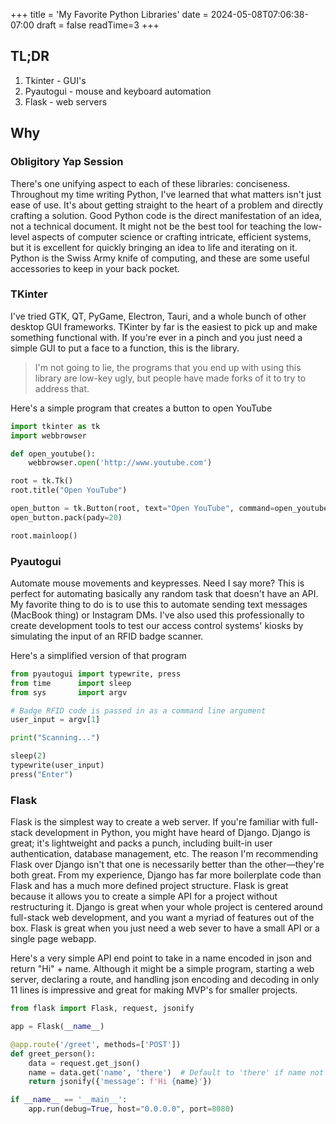 +++
title = 'My Favorite Python Libraries'
date = 2024-05-08T07:06:38-07:00
draft = false
readTime=3
+++

## TL;DR

1. Tkinter - GUI's
2. Pyautogui - mouse and keyboard automation
3. Flask - web servers

## Why

### Obligitory Yap Session

There's one unifying aspect to each of these libraries: conciseness. Throughout my time writing Python, I've learned that what matters isn't just ease of use. It's about getting straight to the heart of a problem and directly crafting a solution. Good Python code is the direct manifestation of an idea, not a technical document. It might not be the best tool for teaching the low-level aspects of computer science or crafting intricate, efficient systems, but it is excellent for quickly bringing an idea to life and iterating on it. Python is the Swiss Army knife of computing, and these are some useful accessories to keep in your back pocket.

### TKinter

I've tried GTK, QT, PyGame, Electron, Tauri, and a whole bunch of other desktop GUI frameworks. TKinter by far is the easiest to pick up and make something functional with. If you're ever in a pinch and you just need a simple GUI to put a face to a function, this is the library.

> I'm not going to lie, the programs that you end up with using this library are low-key ugly, but people have made forks of it to try to address that.

Here's a simple program that creates a button to open YouTube

```python
import tkinter as tk
import webbrowser

def open_youtube():
    webbrowser.open('http://www.youtube.com')

root = tk.Tk()
root.title("Open YouTube")

open_button = tk.Button(root, text="Open YouTube", command=open_youtube)
open_button.pack(pady=20)

root.mainloop()
```

### Pyautogui

Automate mouse movements and keypresses. Need I say more? This is perfect for automating basically any random task that doesn't have an API. My favorite thing to do is to use this to automate sending text messages (MacBook thing) or Instagram DMs. I've also used this professionally to create development tools to test our access control systems' kiosks by simulating the input of an RFID badge scanner.

Here's a simplified version of that program

```python
from pyautogui import typewrite, press
from time      import sleep
from sys       import argv

# Badge RFID code is passed in as a command line argument
user_input = argv[1]

print("Scanning...")

sleep(2)
typewrite(user_input)
press("Enter")
```

### Flask

Flask is the simplest way to create a web server. If you're familiar with full-stack development in Python, you might have heard of Django. Django is great; it's lightweight and packs a punch, including built-in user authentication, database management, etc. The reason I'm recommending Flask over Django isn't that one is necessarily better than the other—they're both great. From my experience, Django has far more boilerplate code than Flask and has a much more defined project structure. Flask is great because it allows you to create a simple API for a project without restructuring it. Django is great when your whole project is centered around full-stack web development, and you want a myriad of features out of the box. Flask is great when you just need a web sever to have a small API or a single page webapp.

Here's a very simple API end point to take in a name encoded in json and return "Hi" + name. Although it might be a simple program, starting a web server, declaring a route, and handling json encoding and decoding in only 11 lines is impressive and great for making MVP's for smaller projects.

```python
from flask import Flask, request, jsonify

app = Flask(__name__)

@app.route('/greet', methods=['POST'])
def greet_person():
    data = request.get_json()
    name = data.get('name', 'there')  # Default to 'there' if name not provided
    return jsonify({'message': f'Hi {name}'})

if __name__ == '__main__':
    app.run(debug=True, host="0.0.0.0", port=8080)
```
